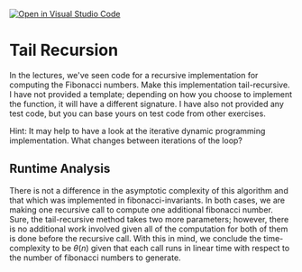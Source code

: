 [![Open in Visual Studio Code](https://classroom.github.com/assets/open-in-vscode-718a45dd9cf7e7f842a935f5ebbe5719a5e09af4491e668f4dbf3b35d5cca122.svg)](https://classroom.github.com/online_ide?assignment_repo_id=11974302&assignment_repo_type=AssignmentRepo)
# Tail Recursion

In the lectures, we've seen code for a recursive implementation for computing
the Fibonacci numbers. Make this implementation tail-recursive. I have not
provided a template; depending on how you choose to implement the function, it
will have a different signature. I have also not provided any test code, but you
can base yours on test code from other exercises.

Hint: It may help to have a look at the iterative dynamic programming
implementation. What changes between iterations of the loop?

## Runtime Analysis

There is not a difference in the asymptotic complexity of this algorithm and that which was
implemented in fibonacci-invariants. In both cases, we are making one recursive call to 
compute one additional fibonacci number. Sure, the tail-recursive method takes two more 
parameters; however, there is no additional work involved given all of the computation
for both of them is done before the recursive call. With this in mind, we conclude the 
time-complexity to be $\theta (n)$ given that each call runs in linear time with respect
to the number of fibonacci numbers to generate.
